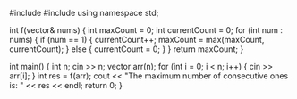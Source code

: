 #include <iostream>
#include <vector>
using namespace std;

int f(vector<int>& nums) {
    int maxCount = 0;
    int currentCount = 0;
    for (int num : nums) {
        if (num == 1) {
            currentCount++;
            maxCount = max(maxCount, currentCount);
        } else {
            currentCount = 0;
        }
    } 
    return maxCount;
}

int main() {
    int n;
    cin >> n;
    vector<int> arr(n);
    for (int i = 0; i < n; i++) {
        cin >> arr[i];
    }
    int res = f(arr);
    cout << "The maximum number of consecutive ones is: " << res << endl;
    return 0;
}
